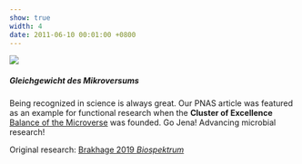 ```yaml
---
show: true
width: 4
date: 2011-06-10 00:01:00 +0800
---
```

<div>
  <img data-src="{{ 'assets/images/photos/Gleichgewichts.jpg' | relative_url }}" class="lazy w-100 rounded" src="{{ '/assets/images/empty_300x200.png' | relative_url }}">
  <div class="card-body">
     <h5>Gleichgewicht des Mikroversums</h5>
    <p class="card-text">
      Being recognized in science is always great. Our PNAS article was featured as an example for functional research when the <strong>Cluster of Excellence</strong> <a href="https://www.microverse-cluster.de/" target="_blank">Balance of the Microverse</a>
       was founded. Go Jena! Advancing microbial research!
         </p>
    <span>
        Original research: 
        <a href="https://link.springer.com/article/10.1007/s12268-019-1032-z">
            Brakhage 2019 <i>Biospektrum</i></a>
    </span>
  </div>
</div>
